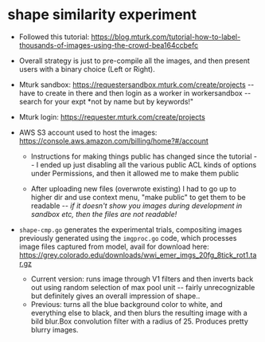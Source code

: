 # shape similarity experiment

* Followed this tutorial: https://blog.mturk.com/tutorial-how-to-label-thousands-of-images-using-the-crowd-bea164ccbefc

* Overall strategy is just to pre-compile all the images, and then present users with a binary choice (Left or Right).

* Mturk sandbox: https://requestersandbox.mturk.com/create/projects -- have to create in there and then login as a worker in workersandbox -- search for your expt *not by name but by keywords!"

* Mturk login: https://requester.mturk.com/create/projects

* AWS S3 account used to host the images: https://console.aws.amazon.com/billing/home?#/account

    + Instructions for making things public has changed since the tutorial -- I ended up just disabling all the various public ACL kinds of options under Permissions, and then it allowed me to make them public
    
    + After uploading new files (overwrote existing) I had to go up to higher dir and use context menu, "make public" to get them to be readable -- *if it doesn't show you images during development in sandbox etc, then the files are not readable!*
    
* `shape-cmp.go` generates the experimental trials, compositing images previously generated using the `imgproc.go` code, which processes image files captured from model, avail for download here: https://grey.colorado.edu/downloads/wwi_emer_imgs_20fg_8tick_rot1.tar.gz
    + Current version: runs image through V1 filters and then inverts back out using random selection of max pool unit -- fairly unrecognizable but definitely gives an overall impression of shape..
    + Previous: turns all the blue background color to white, and everything else to black, and then blurs the resulting image with a bild blur.Box convolution filter with a radius of 25.  Produces pretty blurry images.


